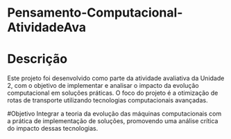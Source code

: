 # Pensamento-Computacional-AtividadeAva

# Descrição
Este projeto foi desenvolvido como parte da atividade avaliativa da Unidade 2, com o objetivo de implementar e analisar o impacto da evolução computacional em soluções práticas. O foco do projeto é a otimização de rotas de transporte utilizando tecnologias computacionais avançadas. 

#Objetivo 
Integrar a teoria da evolução das máquinas computacionais com a prática de implementação de soluções, promovendo uma análise crítica do impacto dessas tecnologias.
